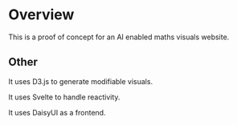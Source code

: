 # Overview

This is a proof of concept for an AI enabled maths visuals website.

## Other

It uses D3.js to generate modifiable visuals.

It uses Svelte to handle reactivity.

It uses DaisyUI as a frontend.

